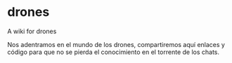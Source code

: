 # drones
A wiki for drones

Nos adentramos en el mundo de los drones, compartiremos aquí enlaces y código para que no se pierda el conocimiento en el torrente de los chats.
